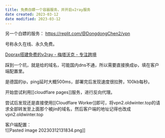 ```yaml
---
title: 免费白嫖一个容器服务，并开启v2ray服务
date created: 2023-03-12
date modified: 2023-03-12
---
```


另一个白嫖的服务： https://replit.com/@DongdongChen2/vpn

号称永久在线、永久免费。

[Doprax搭建免费的v2ray - 梅塔沃克 - 专注跨境](https://iweec.com/705.html)

踩到一个坑，就是给的域名，可能国内dns不通，所以需要直接换成ip，填在客户端配置里。

是德国的ip，ping延时大概500ms，部署完后发现速度很拉胯，100kb每秒。

开始尝试利用[[cloudflare pages]]服务，进行反向代理。

尝试后发现还是直接使用[[Cloudflare Worker]]即可，将vpn2.oldwinter.top的请求全部转发至上面那个被jin的域名，然后客户端的地址记得也改成vpn2.oldwinter.top

客户端配置：  
![[Pasted image 20230312131834.png]]
